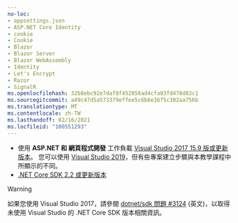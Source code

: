 ```yaml
---
no-loc:
- appsettings.json
- ASP.NET Core Identity
- cookie
- Cookie
- Blazor
- Blazor Server
- Blazor WebAssembly
- Identity
- Let's Encrypt
- Razor
- SignalR
ms.openlocfilehash: 32b8ebc92e7daf8f452856ad4cfa83fd478d83c1
ms.sourcegitcommit: a49c47d5a573379effee5c6b6e36f5c302aa756b
ms.translationtype: MT
ms.contentlocale: zh-TW
ms.lasthandoff: 02/16/2021
ms.locfileid: "100551293"
---
```

* 使用 **ASP.NET 和 網頁程式開發** 工作負載 [Visual Studio 2017 15.9 版或更新版本](https://visualstudio.microsoft.com/downloads/)。 您可以使用 [Visual Studio 2019](https://visualstudio.microsoft.com/downloads/?utm_medium=microsoft&utm_source=docs.microsoft.com&utm_campaign=inline+link&utm_content=download+vs2019)，但有些專案建立步驟與本教學課程中所顯示的不同。
* [.NET Core SDK 2.2 或更新版本](https://dotnet.microsoft.com/download/dotnet-core)

> [!WARNING]
> 如果您使用 Visual Studio 2017，請參閱 [dotnet/sdk 問題 #3124](https://github.com/dotnet/sdk/issues/3124) \(英文\)，以取得未使用 Visual Studio 的 .NET Core SDK 版本相關資訊。
